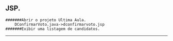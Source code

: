 ## JSP. 

	#######Abrir o projeto Ultima Aula.
		DConfirmarVoto.java->dconfirmarvoto.jsp
	#######Exibir uma listagem de candidatos.
    
***
